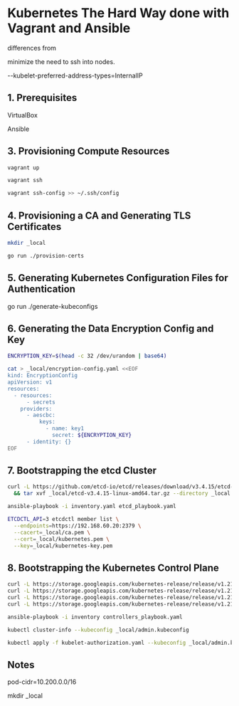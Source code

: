 # Kubernetes The Hard Way done with Vagrant and Ansible

differences from

minimize the need to ssh into nodes.

--kubelet-preferred-address-types=InternalIP

## 1. Prerequisites

VirtualBox

Ansible

## 3. Provisioning Compute Resources

```sh
vagrant up

vagrant ssh

vagrant ssh-config >> ~/.ssh/config
````

## 4. Provisioning a CA and Generating TLS Certificates

```sh
mkdir _local

go run ./provision-certs
````

## 5. Generating Kubernetes Configuration Files for Authentication

go run ./generate-kubeconfigs

## 6. Generating the Data Encryption Config and Key

```sh
ENCRYPTION_KEY=$(head -c 32 /dev/urandom | base64)

cat > _local/encryption-config.yaml <<EOF
kind: EncryptionConfig
apiVersion: v1
resources:
  - resources:
      - secrets
    providers:
      - aescbc:
          keys:
            - name: key1
              secret: ${ENCRYPTION_KEY}
      - identity: {}
EOF
```

## 7. Bootstrapping the etcd Cluster

```sh
curl -L https://github.com/etcd-io/etcd/releases/download/v3.4.15/etcd-v3.4.15-linux-amd64.tar.gz -o _local/etcd-v3.4.15-linux-amd64.tar.gz \
  && tar xvf _local/etcd-v3.4.15-linux-amd64.tar.gz --directory _local

ansible-playbook -i inventory.yaml etcd_playbook.yaml

ETCDCTL_API=3 etcdctl member list \
  --endpoints=https://192.168.60.20:2379 \
  --cacert=_local/ca.pem \
  --cert=_local/kubernetes.pem \
  --key=_local/kubernetes-key.pem
```

## 8. Bootstrapping the Kubernetes Control Plane

```sh
curl -L https://storage.googleapis.com/kubernetes-release/release/v1.21.0/bin/linux/amd64/kube-apiserver -o $OUTPUT_DIR/kube-apiserver
curl -L https://storage.googleapis.com/kubernetes-release/release/v1.21.0/bin/linux/amd64/kube-controller-manager -o $OUTPUT_DIR/kube-controller-manager
curl -L https://storage.googleapis.com/kubernetes-release/release/v1.21.0/bin/linux/amd64/kube-scheduler -o $OUTPUT_DIR/kube-scheduler
curl -L https://storage.googleapis.com/kubernetes-release/release/v1.21.0/bin/linux/amd64/kubectl -o $OUTPUT_DIR/kubectl

ansible-playbook -i inventory controllers_playbook.yaml

kubectl cluster-info --kubeconfig _local/admin.kubeconfig

kubectl apply -f kubelet-authorization.yaml --kubeconfig _local/admin.kubeconfig
```


## Notes

pod-cidr=10.200.0.0/16

mkdir _local
